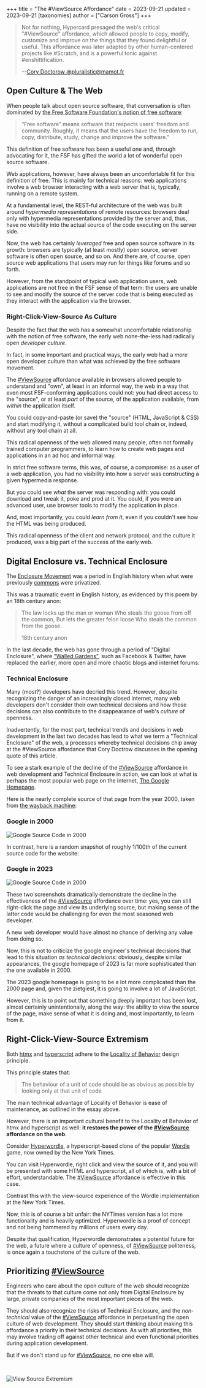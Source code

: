 +++
title = "The #ViewSource Affordance"
date = 2023-09-21
updated = 2023-09-21
[taxonomies]
author = ["Carson Gross"]
+++

> Not for nothing, Hypercard presaged the web's critical "#ViewSource" affordance, which allowed people to copy,
> modify, customize and improve on the things that they found delightful or useful.  This affordance was later adapted 
> by other human-centered projects like #Scratch, and is a powerful tonic against #enshittification.
> 
> \-\-[Cory Doctorow @pluralistic@mamot.fr](https://twitter.com/doctorow/status/1701934612686196872)

## Open Culture & The Web

When people talk about open source software, that conversation is often dominated by
[the Free Software Foundation's notion of free software](https://www.gnu.org/philosophy/free-sw.html):

> “Free software” means software that respects users' freedom and community. Roughly, it means that the users have the 
> freedom to run, copy, distribute, study, change and improve the software."

This definition of free software has been a useful one and, through advocating for it, the FSF has gifted the world a 
lot of wonderful open source software.

Web applications, however, have always been an uncomfortable fit for this definition of free.  This is mainly
for technical reasons: web applications involve a web browser interacting with a web server that is, typically, running
on a remote system.

At a fundamental level, the REST-ful architecture of the web was built around _hypermedia representations_ of remote
resources:  browsers deal only with hypermedia representations provided by the server and, thus, have no visibility into
the actual source of the code executing on the server side.

Now, the web has certainly _leveraged_ free and open source software in its growth: browsers are typically (at least mostly)
open source, server software is often open source, and so on.  And there are, of course, open source web applications
that users may run for things like forums and so forth.

However, from the standpoint of typical web application users, web applications are not free in the FSF sense of that
term: the users are unable to see and modify the source of the server code that is being executed as they interact with
the application via the browser.

### Right-Click-View-Source As Culture

Despite the fact that the web has a somewhat uncomfortable relationship with the notion of free software, the early web 
none-the-less had radically open _developer culture_. 

In fact, in some important and practical ways, the early web had a _more_ open developer culture than what was achieved 
by the free software movement.

The [#ViewSource](https://en.wikipedia.org/wiki/View-source_URI_scheme) affordance available in browsers allowed people 
to understand and "own", at least in an informal way, the web in a way that even most FSF-conforming applications could 
not: you had direct access to the "source", or at least _part_ of the source, of the application available, from 
_within_ the application itself.  

You could copy-and-paste (or save) the "source" (HTML, JavaScript & CSS) and start modifying it, without a complicated
build tool chain or, indeed, without any tool chain at all.

This radical openness of the web allowed many people, often not formally trained computer programmers, to learn how to 
create web pages and applications in an ad hoc and informal way.  

In strict free software terms, this was, of course, a compromise: as a user of a web application, you had no visibility 
into how a server was constructing a given hypermedia response.

But you could see _what_ the server was responding with: you could download and tweak it, poke and prod at it.  You could,
if you were an advanced user, use browser tools to modify the application in place.  

And, most importantly, you could _learn from it_, even if you couldn't see how the HTML was being produced.

This radical openness of the client and network protocol, and the culture it produced, was a big part of the success
of the early web.

## Digital Enclosure vs. Technical Enclosure

The [Enclosure Movement](https://en.wikipedia.org/wiki/Enclosure) was a period in English history when what were 
previously [commons](https://en.wikipedia.org/wiki/Commons) were privatized.

This was a traumatic event in English history, as evidenced by this poem by an 18th century anon:

> The law locks up the man or woman
> Who steals the goose from off the common,
> But lets the greater felon loose
> Who steals the common from the goose.
> 
> 18th century anon

In the last decade, the web has gone through a period of "Digital Enclosure", where ["Walled Gardens"](https://en.wikipedia.org/wiki/Closed_platform),
such as Facebook & Twitter, have replaced the earlier, more open and more chaotic blogs and internet forums.

### Technical Enclosure

Many (most?) developers have decried this trend.  However, despite recognizing the danger of an increasingly closed internet,
many web developers don't consider their own technical decisions and how those decisions can also contribute to the
disappearance of web's _culture_ of openness.

Inadvertently, for the most part, technical trends and decisions in web development in the last two decades has lead
to what we term a "Technical Enclosure" of the web, a processes whereby technical decisions chip away at the #ViewSource
affordance that Cory Doctrow discusses in the opening quote of this article.

To see a stark example of the decline of the [#ViewSource](https://en.wikipedia.org/wiki/View-source_URI_scheme) affordance
in web development and Technical Enclosure in action, we can look at what is perhaps the most popular web page on the 
internet, [The Google Homepage](https://google.com).

Here is the nearly complete source of that page from the year 2000, taken from 
[the wayback machine](http://web.archive.org/web/20000229040250/http://www.google.com/):

### Google in 2000
![Google Source Code in 2000](/img/google-2000.png)

In contrast, here is a random snapshot of roughly 1/100th of the current source code for the website:

### Google in 2023
![Google Source Code in 2000](/img/google-2023.png)

These two screenshots dramatically demonstrate the decline in the effectiveness of the [#ViewSource](https://en.wikipedia.org/wiki/View-source_URI_scheme) affordance over time:
yes, you can still right-click the page and view its underlying source, but making sense of the latter code would be
challenging for even the most seasoned web developer.

A new web developer would have almost no chance of deriving any value from doing so.

Now, this is not to criticize the google engineer's technical decisions that lead to this situation _as technical 
decisions_: obviously, despite similar appearances, the google homepage of 2023 is far more sophisticated than the one 
available in 2000.

The 2023 google homepage is going to be a lot more complicated than the 2000 page and, given the zietgiest, it is going to 
involve a lot of JavaScript.

However, this is to point out that something deeply important has been lost, almost certainly unintentionally, along the way:
the ability to view the source of the page, make sense of what it is doing and, most importantly, to learn from it.

## Right-Click-View-Source Extremism

Both [htmx](/) and [hyperscript](https://hyperscript.org) adhere to the [Locality of Behavior](@/essays/locality-of-behaviour.md)
design principle.

This principle states that:

> The behaviour of a unit of code should be as obvious as possible by looking only at that unit of code

The main technical advantage of Locality of Behavior is ease of maintenance, as outlined in the essay above.

However, there is an important cultural benefit to the Locality of Behavior of htmx and hyperscript as well: **it restores
the power of the [#ViewSource](https://en.wikipedia.org/wiki/View-source_URI_scheme) affordance on the web**.

Consider [Hyperwordle](https://arhamjain.com/hyperwordle/), a hyperscript-based clone of the popular 
[Wordle](https://www.nytimes.com/games/wordle/index.html) game, now owned by the New York Times.

You can visit Hyperwordle, right click and view the source of it, and you will be presented with some HTML and hyperscript,
all of which is, with a bit of effort, understandable.  The  [#ViewSource](https://en.wikipedia.org/wiki/View-source_URI_scheme)
affordance is effective in this case.

Contrast this with the view-source experience of the Wordle implementation at the New York Times.

Now, this is of course a bit unfair: the NYTimes version has a lot more functionality and is heavily optimized. Hyperwordle
is a proof of concept and not being hammered by millions of users every day.

Despite that qualification, Hyperwordle demonstrates a potential future for the web, a future where a culture of openness,
of [#ViewSource](https://en.wikipedia.org/wiki/View-source_URI_scheme) politeness, is once again a touchstone of the
culture of the web.

## Prioritizing [#ViewSource](https://en.wikipedia.org/wiki/View-source_URI_scheme)

Engineers who care about the open culture of the web should recognize that the threats to that culture come not only from
Digital Enclosure by large, private companies of the most important pieces of the web.  

They should also recognize the risks of Technical Enclosure, and the _non-technical_ value of the 
[#ViewSource](https://en.wikipedia.org/wiki/View-source_URI_scheme) affordance in perpetuating the open culture of
web development.  They should start thinking about making this affordance a priority in their technical decisions.  As
with all priorities, this may involve trading off against other technical and even functional priorities during 
application development.

But if we don't stand up for [#ViewSource](https://en.wikipedia.org/wiki/View-source_URI_scheme), no one else will.

<br/>

![View Source Extremism](/img/memes/viewsource.png)